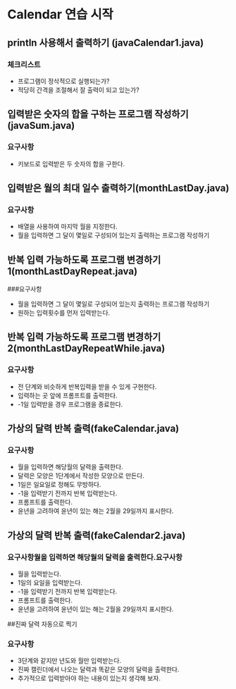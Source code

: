 # Calendar 연습 시작
## println 사용해서 출력하기 (javaCalendar1.java)
### 체크리스트
* 프로그램이 정삭적으로 실행되는가?
* 적당히 간격을 조절해서 잘 출력이 되고 있는가?

## 입력받은 숫자의 합을 구하는 프로그램 작성하기(javaSum.java)

### 요구사항
* 키보드로 입력받은 두 숫자의 합을 구한다.

## 입력받은 월의 최대 일수 출력하기(monthLastDay.java)

### 요구사항
* 배열을 사용하여 마지막 월을 지정한다.
* 월을 입력하면 그 달이 몇일로 구성되어 있는지 출력하는 프로그램 작성하기

## 반복 입력 가능하도록 프로그램 변경하기1(monthLastDayRepeat.java)

###요구사항
* 월을 입력하면 그 달이 몇일로 구성되어 있는지 출력하는 프로그램 작성하기
* 원하는 입력횟수를 먼저 입력받는다.

## 반복 입력 가능하도록 프로그램 변경하기2(monthLastDayRepeatWhile.java)

### 요구사항
* 전 단계와 비슷하게 반복입력을 받을 수 있게 구현한다.
* 입력하는 곳 앞에 프롬프트를 출력한다.
* -1일 입력받을 경우 프로그램을 종료한다.


## 가상의 달력 반복 출력(fakeCalendar.java)

### 요구사항
* 월을 입력하면 해당월의 달력을 출력한다.
* 달력은 모양은 1단계에서 작성한 모양으로 만든다.
* 1일은 일요일로 정해도 무방하다.
* -1을 입력받기 전까지 반복 입력받는다.
* 프롬프트를 출력한다.
* 윤년을 고려하여 윤년이 있는 해는 2월을 29일까지 표시한다.

## 가상의 달력 반복 출력(fakeCalendar2.java)

### 요구사항월을 입력하면 해당월의 달력을 출력한다.요구사항
* 월을 입력받는다.
* 1일의 요일을 입력받는다.
* -1을 입력받기 전까지 반복 입력받는다.
* 프롬프트를 출력한다.
* 윤년을 고려하여 윤년이 있는 해는 2월을 29일까지 표시한다.

##진짜 달력 자동으로 찍기
### 요구사항
* 3단계와 같지만 년도와 월만 입력받는다.
* 진짜 캘린더에서 나오는 달력과 똑같은 모양의 달력을 출력한다.
* 추가적으로 입력받아야 하는 내용이 있는지 생각해 보자.

